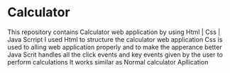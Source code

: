 # Calculator
This repository contains Calculator web application by using Html | Css | Java Scrript
I used Html to structure the calculator web application
Css is used to alling web application properly and to make the apperance better
Java Scrit handles all the click events and key events given by the user to perform calculations
It works similar as Normal calculator Apllication
